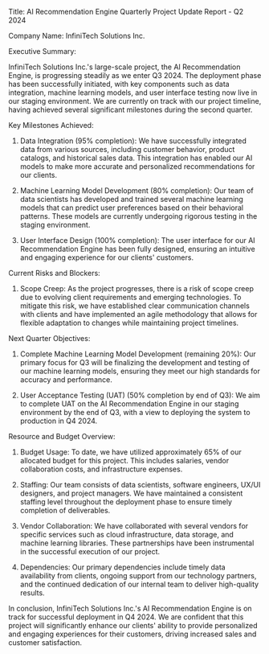  Title: AI Recommendation Engine Quarterly Project Update Report - Q2 2024

Company Name: InfiniTech Solutions Inc.

Executive Summary:

InfiniTech Solutions Inc.'s large-scale project, the AI Recommendation Engine, is progressing steadily as we enter Q3 2024. The deployment phase has been successfully initiated, with key components such as data integration, machine learning models, and user interface testing now live in our staging environment. We are currently on track with our project timeline, having achieved several significant milestones during the second quarter.

Key Milestones Achieved:

1. Data Integration (95% completion): We have successfully integrated data from various sources, including customer behavior, product catalogs, and historical sales data. This integration has enabled our AI models to make more accurate and personalized recommendations for our clients.

2. Machine Learning Model Development (80% completion): Our team of data scientists has developed and trained several machine learning models that can predict user preferences based on their behavioral patterns. These models are currently undergoing rigorous testing in the staging environment.

3. User Interface Design (100% completion): The user interface for our AI Recommendation Engine has been fully designed, ensuring an intuitive and engaging experience for our clients' customers.

Current Risks and Blockers:

1. Scope Creep: As the project progresses, there is a risk of scope creep due to evolving client requirements and emerging technologies. To mitigate this risk, we have established clear communication channels with clients and have implemented an agile methodology that allows for flexible adaptation to changes while maintaining project timelines.

Next Quarter Objectives:

1. Complete Machine Learning Model Development (remaining 20%): Our primary focus for Q3 will be finalizing the development and testing of our machine learning models, ensuring they meet our high standards for accuracy and performance.

2. User Acceptance Testing (UAT) (50% completion by end of Q3): We aim to complete UAT on the AI Recommendation Engine in our staging environment by the end of Q3, with a view to deploying the system to production in Q4 2024.

Resource and Budget Overview:

1. Budget Usage: To date, we have utilized approximately 65% of our allocated budget for this project. This includes salaries, vendor collaboration costs, and infrastructure expenses.

2. Staffing: Our team consists of data scientists, software engineers, UX/UI designers, and project managers. We have maintained a consistent staffing level throughout the deployment phase to ensure timely completion of deliverables.

3. Vendor Collaboration: We have collaborated with several vendors for specific services such as cloud infrastructure, data storage, and machine learning libraries. These partnerships have been instrumental in the successful execution of our project.

4. Dependencies: Our primary dependencies include timely data availability from clients, ongoing support from our technology partners, and the continued dedication of our internal team to deliver high-quality results.

In conclusion, InfiniTech Solutions Inc.'s AI Recommendation Engine is on track for successful deployment in Q4 2024. We are confident that this project will significantly enhance our clients' ability to provide personalized and engaging experiences for their customers, driving increased sales and customer satisfaction.